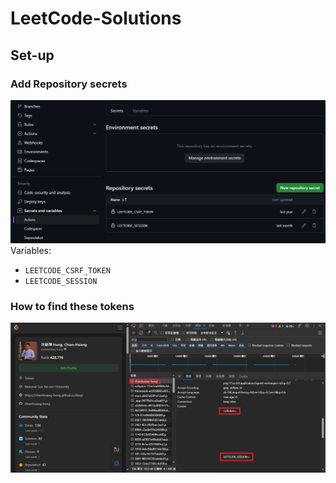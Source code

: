 # LeetCode-Solutions
## Set-up
### Add Repository secrets
![Alt text](add-Repository-secrets.png)
Variables:
- `LEETCODE_CSRF_TOKEN`
- `LEETCODE_SESSION`
### How to find these tokens
![Alt text](where-to-find-them.png)